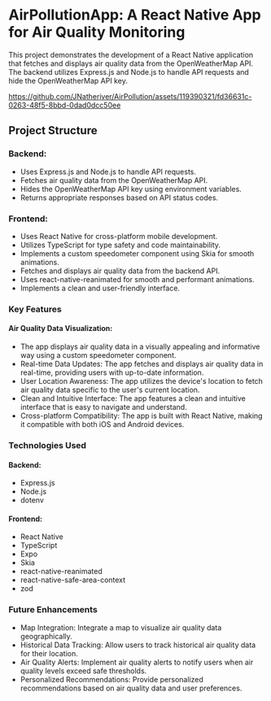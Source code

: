 # AirPollutionApp: A React Native App for Air Quality Monitoring
This project demonstrates the development of a React Native application that fetches and displays air quality data from the OpenWeatherMap API. The backend utilizes Express.js and Node.js to handle API requests and hide the OpenWeatherMap API key.

https://github.com/JNatheriver/AirPollution/assets/119390321/fd36631c-0263-48f5-8bbd-0dad0dcc50ee

## Project Structure
### Backend:
* Uses Express.js and Node.js to handle API requests.
* Fetches air quality data from the OpenWeatherMap API.
* Hides the OpenWeatherMap API key using environment variables.
* Returns appropriate responses based on API status codes.
### Frontend:
* Uses React Native for cross-platform mobile development.
* Utilizes TypeScript for type safety and code maintainability.
* Implements a custom speedometer component using Skia for smooth animations.
* Fetches and displays air quality data from the backend API.
* Uses react-native-reanimated for smooth and performant animations.
* Implements a clean and user-friendly interface.
### Key Features
#### Air Quality Data Visualization: 
* The app displays air quality data in a visually appealing and informative way using a custom speedometer component.
* Real-time Data Updates: The app fetches and displays air quality data in real-time, providing users with up-to-date information.
* User Location Awareness: The app utilizes the device's location to fetch air quality data specific to the user's current location.
* Clean and Intuitive Interface: The app features a clean and intuitive interface that is easy to navigate and understand.
* Cross-platform Compatibility: The app is built with React Native, making it compatible with both iOS and Android devices.
### Technologies Used
#### Backend:
* Express.js
* Node.js
* dotenv
#### Frontend:
* React Native
* TypeScript
* Expo
* Skia
* react-native-reanimated
* react-native-safe-area-context
* zod
### Future Enhancements
* Map Integration: Integrate a map to visualize air quality data geographically.
* Historical Data Tracking: Allow users to track historical air quality data for their location.
* Air Quality Alerts: Implement air quality alerts to notify users when air quality levels exceed safe thresholds.
* Personalized Recommendations: Provide personalized recommendations based on air quality data and user preferences.




